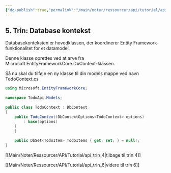 ```yaml
---
{"dg-publish":true,"permalink":"/main/noter/ressourcer/api/tutorial/api-trin-5/","title":"Trin 5","tags":["ressource","API","Web Api","Tutorial"],"created":"2024-08-16T11:12:31.206+02:00"}
---
```



## 5. Trin: Database kontekst

Databasekonteksten er hovedklassen, der koordinerer Entity
Framework-funktionalitet for et datamodel.

Denne klasse oprettes ved at arve fra Microsoft.EntityFrameworkCore.DbContext-klassen.

Så nu skal du tilføje en ny klasse til din models mappe ved navn TodoContext.cs

```csharp
using Microsoft.EntityFrameworkCore;
 
namespace TodoApi.Models;
 
public class TodoContext : DbContext
{
    public TodoContext(DbContextOptions<TodoContext> options)
        : base(options)
    {
    }
 
    public DbSet<TodoItem> TodoItems { get; set; } = null!;
}
```

[[Main/Noter/Ressourcer/API/Tutorial/api_trin_4\|tilbage til trin 4]]

[[Main/Noter/Ressourcer/API/Tutorial/api_trin_6\|videre til trin 6]]

